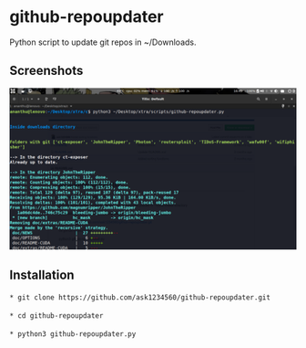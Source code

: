 # github-repoupdater
Python script to update git repos in ~/Downloads.


## Screenshots

<img src="gusc.png" width=1000px >

## Installation 
```
* git clone https://github.com/ask1234560/github-repoupdater.git

* cd github-repoupdater

* python3 github-repoupdater.py 
```
